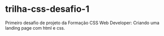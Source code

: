 # trilha-css-desafio-1
Primeiro desafio de projeto da Formação CSS Web Developer: Criando uma landing page com html e css.
